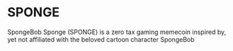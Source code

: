 # SPONGE
SpongeBob
Sponge (SPONGE) is a zero tax gaming memecoin inspired by, yet not affiliated with the beloved cartoon character SpongeBob
